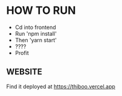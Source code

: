 # HOW TO RUN
- Cd into frontend
- Run 'npm install'
- Then 'yarn start'
- ????
- Profit

## WEBSITE

Find it deployed at https://thiboo.vercel.app